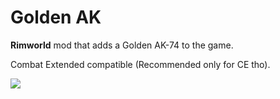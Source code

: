 # Golden AK

**Rimworld** mod that adds a Golden AK-74 to the game.

Combat Extended compatible (Recommended only for CE tho).

![ ](https://github.com/AOx0/rimworld-GoldenAK-47/blob/master/About/Preview.png)

